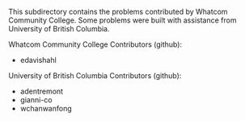 This subdirectory contains the problems contributed by Whatcom Community College. Some problems were built with assistance from University of British Columbia.

Whatcom Community College Contributors (github):
* edavishahl

University of British Columbia Contributors (github):
* adentremont
* gianni-co
* wchanwanfong
